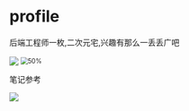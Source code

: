 # profile

后端工程师一枚,二次元宅,兴趣有那么一丢丢广吧

  <img align="center" src="https://github-readme-stats.vercel.app/api/top-langs/?username=tearsforyears&layout=compact&hide=html,Tex,Jupyter Notebook,scss,vue,css&&bg_color=30,e96443,904e95&title_color=fff&text_color=fff" />

<img src="https://github-readme-stats.vercel.app/api?username=tearsforyears&amp;bg_color=30,e96443,904e95&amp;title_color=fff&amp;text_color=fff" alt="50%" style="zoom:80%;" />

笔记参考

<a href="https://github.com/anuraghazra/convoychat">
  <img align="center" src="https://github-readme-stats.vercel.app/api/pin/?username=tearsforyears&repo=note&&bg_color=30,e96443,904e95&title_color=fff&text_color=fff" /></a>

